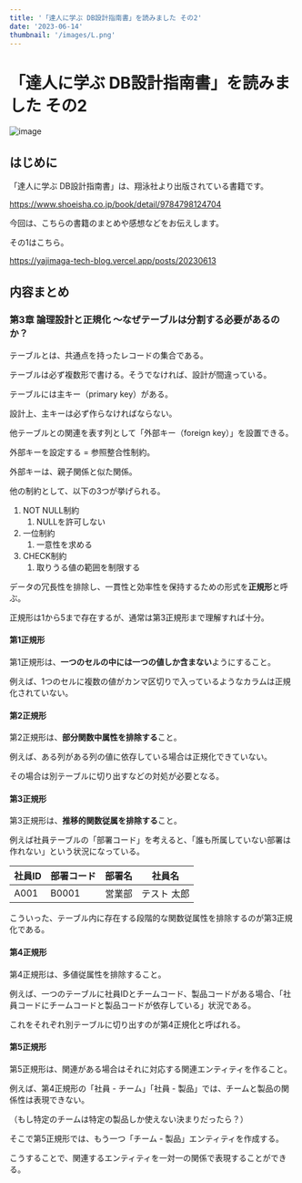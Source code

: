 ```yaml
---
title: '「達人に学ぶ DB設計指南書」を読みました その2'
date: '2023-06-14'
thumbnail: '/images/L.png'
---
```


# 「達人に学ぶ DB設計指南書」を読みました その2

![image](/images/L.png)

## はじめに

「達人に学ぶ DB設計指南書」は、翔泳社より出版されている書籍です。

https://www.shoeisha.co.jp/book/detail/9784798124704

今回は、こちらの書籍のまとめや感想などをお伝えします。

その1はこちら。

https://yajimaga-tech-blog.vercel.app/posts/20230613

## 内容まとめ

### 第3章 論理設計と正規化 ～なぜテーブルは分割する必要があるのか？

テーブルとは、共通点を持ったレコードの集合である。

テーブルは必ず複数形で書ける。そうでなければ、設計が間違っている。

テーブルには主キー（primary key）がある。

設計上、主キーは必ず作らなければならない。

他テーブルとの関連を表す列として「外部キー（foreign key）」を設置できる。

外部キーを設定する = 参照整合性制約。

外部キーは、親子関係と似た関係。

他の制約として、以下の3つが挙げられる。

1. NOT NULL制約
   1.  NULLを許可しない
2. 一位制約
    1.  一意性を求める
3. CHECK制約
   1. 取りうる値の範囲を制限する

データの冗長性を排除し、一貫性と効率性を保持するための形式を**正規形**と呼ぶ。

正規形は1から5まで存在するが、通常は第3正規形まで理解すれば十分。

#### 第1正規形

第1正規形は、**一つのセルの中には一つの値しか含まない**ようにすること。

例えば、1つのセルに複数の値がカンマ区切りで入っているようなカラムは正規化されていない。

#### 第2正規形

第2正規形は、**部分関数中属性を排除する**こと。

例えば、ある列がある列の値に依存している場合は正規化できていない。

その場合は別テーブルに切り出すなどの対処が必要となる。

#### 第3正規形

第3正規形は、**推移的関数従属を排除する**こと。

例えば社員テーブルの「部署コード」を考えると、「誰も所属していない部署は作れない」という状況になっている。

|社員ID|部署コード|部署名|社員名|
|---|---|---|---|
|A001|B0001|営業部|テスト 太郎|

こういった、テーブル内に存在する段階的な関数従属性を排除するのが第3正規化である。

#### 第4正規形

第4正規形は、多値従属性を排除すること。

例えば、一つのテーブルに社員IDとチームコード、製品コードがある場合、「社員コードにチームコードと製品コードが依存している」状況である。

これをそれぞれ別テーブルに切り出すのが第4正規化と呼ばれる。

#### 第5正規形

第5正規形は、関連がある場合はそれに対応する関連エンティティを作ること。

例えば、第4正規形の「社員 - チーム」「社員 - 製品」では、チームと製品の関係性は表現できない。

（もし特定のチームは特定の製品しか使えない決まりだったら？）

そこで第5正規形では、もう一つ「チーム - 製品」エンティティを作成する。

こうすることで、関連するエンティティを一対一の関係で表現することができる。
